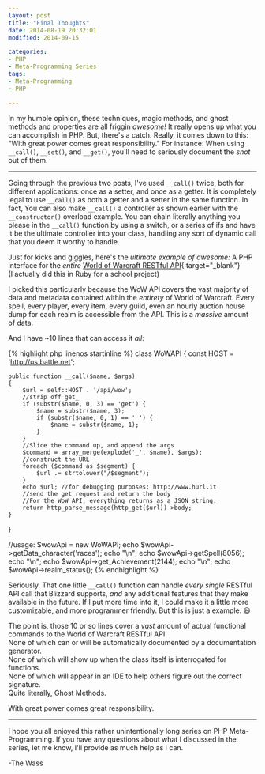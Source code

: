 ```yaml
---
layout: post
title: "Final Thoughts"
date: 2014-08-19 20:32:01
modified: 2014-09-15

categories:
- PHP
- Meta-Programming Series
tags:
- Meta-Programming
- PHP

---
```

In my humble opinion, these techniques, magic methods, and ghost methods and properties
are all friggin _awesome!_ It really opens up what you can accomplish in PHP.
But, there's a catch. Really, it comes down to this: "With great power comes great
responsibility." For instance: When using `__call()`, `__set()`, and `__get()`,
you'll need to seriously document the _snot_ out of them.

* * *

Going through the previous two posts,
I've used `__call()` twice, both for different applications: once as a setter,
and once as a getter. It is completely legal to use `__call()` as both a
getter and a setter in the same function. In fact, You can also make `__call()`
a controller as shown earlier with the `__constructor()` overload example.
You can chain literally anything you please in the `__call()` function by using a
switch, or a series of ifs and have it be the ultimate controller into your class,
handling any sort of dynamic call that you deem it worthy to handle.

Just for kicks and giggles, here's the _ultimate example of awesome:_
A PHP interface for the _entire_ [World of Warcraft RESTful API](http://blizzard.github.io/api-wow-docs){:target="_blank"}  
(I actually did this in Ruby for a school project)

I picked this particularly because the WoW API covers the vast majority of data
and metadata contained within the _entirety_ of World of Warcraft.
Every spell, every player, every item, every guild, even an hourly auction house
dump for each realm is accessible from the API. This is a _massive_ amount of data.

And I have ~10 lines that can access it _all_:

{% highlight php linenos startinline %}
class WoWAPI
{
    const HOST = 'http://us.battle.net';

    public function __call($name, $args)
    {
        $url = self::HOST . '/api/wow';
        //strip off get_
        if (substr($name, 0, 3) == 'get') {
            $name = substr($name, 3);
            if (substr($name, 0, 1) == '_') {
                $name = substr($name, 1);
            }
        }
        //Slice the command up, and append the args
        $command = array_merge(explode('_', $name), $args);
        //construct the URL
        foreach ($command as $segment) {
            $url .= strtolower("/$segment");
        }
        echo $url; //for debugging purposes: http://www.hurl.it
        //send the get request and return the body
        //For the WoW API, everything returns as a JSON string.
        return http_parse_message(http_get($url))->body;
    }
}

//usage:
$wowApi = new WoWAPI;
echo $wowApi->getData_character('races');
echo "\n";
echo $wowApi->getSpell(8056);
echo "\n";
echo $wowApi->get_Achievement(2144);
echo "\n";
echo $wowApi->realm_status();
{% endhighlight %}

Seriously. That one little `__call()` function can handle _every single_ RESTful API
call that Blizzard supports, _and_ any additional features that they make available
in the future. If I put more time into it, I could make it a little more customizable,
and more programmer friendly. But this is just a example. :smiley:

The point is, those 10 or so lines cover a _vast_ amount of actual functional commands
to the World of Warcraft RESTful API.  
None of which can or will be automatically documented by a documentation generator.  
None of which will show up when the class itself is interrogated for functions.  
None of which will appear in an IDE to help others figure out the correct signature.  
Quite literally, Ghost Methods.

With great power comes great responsibility.

* * *

I hope you all enjoyed this rather unintentionally long series on
PHP Meta-Programming. If you have any questions about what I discussed in the series,
let me know, I'll provide as much help as I can.

-The Wass
